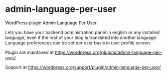 admin-language-per-user
==========================
WordPress plugin Admin Language Per User

Lets you have your backend administration panel in english or any installed language, even if the rest of your blog is translated into another language. Language preferences can be set per user basis in user profile screen.

Plugin are maintaned at https://wordpress.org/plugins/admin-language-per-user/

Support at https://wordpress.org/support/plugin/admin-language-per-user/